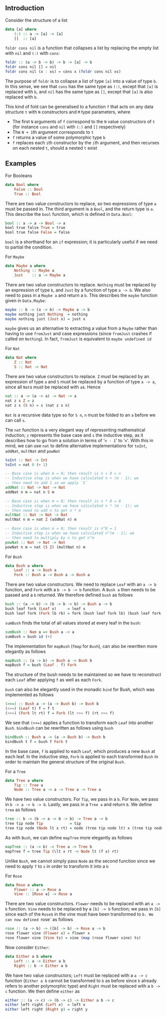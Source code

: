 ## Introduction
Consider the structure of a list
```Haskell
data [a] where
    (:) :: a -> [a] -> [a]
    []  :: [a]
```
`foldr cons nil` is a function that collapses a list by replacing the empty list with `nil` and `(:)` with `cons`:
```Haskell
foldr :: (a -> b -> b) -> b -> [a] -> b
foldr cons nil [] = nil
foldr cons nil (x : xs) = cons x (foldr cons nil xs)
```
The purpose of `foldr` is to collapse a list of type `[a]` into a value of type `b`. In this sense, we see that `cons` has the same type as `(:)`, except that `[a]` is replaced with `b`, and `nil` has the same type as `[]`, except that `[a]` is also replaced with `b`.

This kind of fold can be generalised to a function `f` that acts on any data structure `t` with `N` constructors and `M` type parameters, where
- The first `N` arguments of `f` correspond to the `N` value constructors of `t` (for instance `cons` and `nil` with `(:)` and `[]` respectively)
- The `N + 1`th argument corresponds to `t`
- `f` returns a value of some polymorphic type `b`
- `f` replaces each `i`th constructor by the `i`th argument, and then recurses on each nested `t`, should a nested `t` exist

## Examples
For Booleans
```Haskell
data Bool where
    False :: Bool
    True :: Bool
```
There are two value constructors to replace, so two expressions of type `a` must be passed in. The third argument is a `Bool`, and the return type is `a`. This describe the `bool` function, which is defined in `Data.Bool`:
```Haskell
bool :: a -> a -> Bool -> a
bool true false True = true
bool true false False = false
```

`bool` is a shorthand for an `if` expression; it is particularly useful if we need to partial the condition.

For `Maybe`
```Haskell
data Maybe a where
    Nothing :: Maybe a
    Just    :: a -> Maybe a
```
There are two value constructors to replace. `Nothing` must be replaced by an expression of type `b`, and `Just` by a function of type `a -> b`. We also need to pass in a `Maybe a` and return a `b`. This describes the `maybe` function given in `Data.Maybe`:

```Haskell
maybe :: b -> (a -> b) -> Maybe a -> b
maybe nothing just Nothing  = nothing
maybe nothing just (Just x) = just x
```

`maybe` gives us an alternative to extracting a value from a `Maybe` rather than having to use `fromJust` and case expressions (since `fromJust` crashes if called on `Nothing`). In fact, `fromJust` is equivalent to `maybe undefined id`

For `Nat`
```Haskell
data Nat where
    Z :: Nat
    S :: Nat -> Nat
```
There are two value constructors to replace. `Z` must be replaced by an expression of type `a` and `S` must be replaced by a function of type `a -> a`, since all `Nat`s must be replaced with `a`s. Hence

```Haskell
nat :: a -> (a -> a) -> Nat -> a
nat z s Z = z
nat z s (S n) = s (nat z s n)
```

`Nat` is a recursive data type so for `S n`, `n` must be folded to an `a` before we can call `s`.

The `nat` function is a very elegant way of representing mathematical induction; `z` represents the base case and `s` the inductive step, as it describes how to go from a solution in terms of '`n - 1`' to '`n`'. With this in mind, we can use `nat` to define alternative implementations for `toInt`, `addNat`, `multNat` and `powNat`

```Haskell
toInt :: Nat -> Int
toInt = nat 0 (+ 1)

-- Base case is when m = 0; then result is n + 0 = n
-- Inductive step is when we have calculated n + (m - 1); we
-- then need to add 1 so we apply `S`
addNat :: Nat -> Nat -> Nat
addNat n m = nat n S m

-- Base case is when m = 0; then result is n * 0 = 0
-- Inductive step is when we have calculated n * (m - 1); we
-- then need to add n to get n * m
multNat :: Nat -> Nat -> Nat
multNat n m = nat Z (addNat n) m

-- Base case is when m = 0; then result is n^0 = 1
-- Inductive step is when we have calculated n^(m - 1); we
-- then need to multiply by n to get n^m
powNat :: Nat -> Nat -> Nat
powNat n m = nat (S Z) (multNat n) m
```

For `Bush`
```Haskell
data Bush a where
    Leaf :: a -> Bush a
    Fork :: Bush a -> Bush a -> Bush a
```

There are two value constructors. We need to replace `Leaf` with an `a -> b` function, and `Fork` with a `b -> b -> b` function. A `Bush a` then needs to be passed and a `b` returned. We therefore defined `bush` as follows

```Haskell
bush :: (a -> b) -> (b -> b -> b) -> Bush a -> b
bush leaf fork (Leaf x)     = leaf x
bush leaf fork (Fork lb rb) = fork (bush leaf fork lb) (bush leaf fork rb)
```
`sumBush` finds the total of all values stored at every leaf in the `bush`:

```Haskell
sumBush :: Num a => Bush a -> a
sumBush = bush id (+)
```

The implementation for `mapBush` (`fmap` for `Bush`), can also be rewritten more elegantly as follows
```Haskell
mapBush :: (a -> b) -> Bush a -> Bush b
mapBush f = bush (Leaf . f) Fork
```
The structure of the bush needs to be maintained so we have to reconstruct each `Leaf` after applying `f` as well as each `Fork`.

`bush` can also be elegantly used in the monadic `bind` for Bush, which was implemented as follows
```Haskell
(>>=) :: Bush a -> (a -> Bush b) -> Bush b
(>>=) (Leaf t) f = f t
(>>=) (Fork lt rt) f = Fork (lt >>= f) (rt >>= f)
```
We see that `(>>=)` applies a function to transform each `Leaf` into another `Bush`. `bindBush` can be rewritten as follows using `bush`
```Haskell
bindBush :: Bush a -> (a -> Bush b) -> Bush b
bindBush t f = bush f Fork t
```
In the base case, `f` is applied to each `Leaf`, which produces a new `Bush` at each leaf. In the inductive step, `Fork` is applied to each transformed `Bush` in order to maintain the general structure of the original `Bush`.

For a `Tree`
```Haskell
data Tree a where
    Tip :: Tree a
    Node :: Tree a -> a -> Tree a -> Tree a
```
We have two value constructors. For `Tip`, we pass in a `b`. For `Node`, we pass in `b -> a -> b -> b`. Lastly, we pass in a `Tree a` and return `b`. We define `tree` as follows

```Haskell
tree :: b -> (b -> a -> b -> b) -> Tree a -> b
tree tip node Tip            = tip
tree tip node (Node lt x rt) = node (tree tip node lt) x (tree tip node rt)
```

As with `Bush`, we can define `mapTree` more elegantly as follows
```Haskell
mapTree :: (a -> b) -> Tree a -> Tree b
mapTree f = tree Tip (\lt x rt -> Node lt (f x) rt)
```
Unlike `Bush`, we cannot simply pass `Node` as the second function since we need to apply `f` to `x` in order to transform it into a `b`

For `Rose`
```Haskell
data Rose a where
    Flower :: a -> Rose a
    Vine :: [Rose a] -> Rose a
```

There are two value constructors. `Flower` needs to be replaced with an `a -> b` function. `Vine` needs to be replaced by a `[b] -> b` function; we pass in `[b]` since each of the `Rose`s in the vine must have been transformed to `b. We can now defined `rose` as follows

```Haskell
rose :: (a -> b) -> ([b] -> b) -> Rose a -> b
rose flower vine (Flower x) = flower x
rose flower vine (Vine ts) = vine (map (rose flower vine) ts)
```

Now consider `Either`:
```Haskell
data Either a b where
    Left :: a -> Either a b
    Right :: b -> Either a b
```
We have two value constructors; `Left` must be replaced with a `a -> c` function (`Either a b` cannot be transformed to `b` as before since `b` already refers to another polymorphic type) and `Right` must be replaced with a `b -> c` function. We then define `either` as
```Haskell
either :: (a -> c) -> (b -> c) -> Either a b -> c
either left right (Left x)  = left x
either left right (Right y) = right y
```